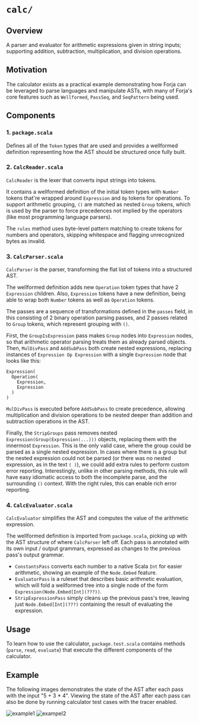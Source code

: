 # ```calc/```

## Overview
A parser and evaluator for arithmetic expressions given in string inputs; supporting addition, subtraction, multiplication, and division operations.


## Motivation
The calculator exists as a practical example demonstrating how Forja can be leveraged to parse languages and manipulate ASTs, with many of Forja's core features such as ```Wellformed```, ```PassSeq```, and ```SeqPattern``` being used.


## Components

### 1. ```package.scala```
Defines all of the ```Token``` types that are used and provides a wellformed definition representing how the AST should be structured once fully built.


### 2. ```CalcReader.scala```
```CalcReader``` is the lexer that converts input strings into tokens. 

It contains a wellformed definition of the initial token types with ```Number``` tokens that're wrapped around ```Expression``` and ```Op``` tokens for operations.
To support arithmetic grouping, `()` are matched as nested `Group` tokens, which is used by the parser to force precedences not implied by the operators (like most programming language parsers).

The ```rules``` method uses byte-level pattern matching to create tokens for numbers and operators, skipping whitespace and flagging unrecognized bytes as invalid.

### 3. ```CalcParser.scala```
```CalcParser``` is the parser, transforming the flat list of tokens into a structured AST.

The wellformed definition adds new ```Operation``` token types that have 2 ```Expression``` children. Also, ```Expression``` tokens have a new definition, being able to wrap both ```Number``` tokens as well as ```Operation``` tokens.

The passes are a sequence of transformations defined in the `passes` field, in this consisting of 2 binary operation parsing passes, and 2 passes related to `Group` tokens, which represent grouping with `()`.

First, the `GroupIsExpression` pass makes `Group` nodes into `Expression` nodes, so that arithmetic operator parsing treats them as already parsed objects.
Then, ```MulDivPass``` and ```AddSubPass``` both create nested expressions, replacing instances of `Expression Op Expression` with a single `Expression` node that looks like this:
```
Expression(
  Operation(
    Expression,
    Expression
  )
)
```

```MulDivPass``` is executed before ```AddSubPass``` to create precedence, allowing multiplication and division operations to be nested deeper than addition and subtraction operations in the AST.

Finally, the `StripGroups` pass removes nested `Expression(Group(Expression(...)))` objects, replacing them with the innermost `Expression`.
This is the only valid case, where the group could be parsed as a single nested expression.
In cases where there is a group but the nested expression could not be parsed (or there was no nested expression, as in the text `( )`), we could add extra rules to perform custom error reporting.
Interestingly, unlike in other parsing methods, this rule will have easy idiomatic access to both the incomplete parse, and the surrounding `()` context.
With the right rules, this can enable rich error reporting.

### 4. ```CalcEvaluator.scala```
```CalcEvaluator``` simplifies the AST and computes the value of the arithmetic expression.

The wellformed definition is imported from ```package.scala```, picking up with the AST structure of where ```CalcParser``` left off.
Each pass is annotated with its own input / output grammars, expressed as changes to the previous pass's output grammar.
- `ConstantsPass` converts each number to a native Scala `Int` for easier arithmetic, showing an example of the `Node.Embed` feature.
- `EvaluatorPass` is a ruleset that describes basic arithmetic evaluation, which will fold a wellformed tree into a single node of the form `Expression(Node.Embed[Int](???))`.
- `StripExpressionPass` simply cleans up the previous pass's tree, leaving just `Node.Embed[Int](???)` containing the result of evaluating the expression.


## Usage
To learn how to use the calculator, ```package.test.scala``` contains methods (```parse```, ```read```, ```evaluate```) that execute the different components of the calculator.


## Example
The following images demonstrates the state of the AST after each pass with the input "5 + 3 * 4". Viewing the state of the AST after each pass can also be done by running calculator test cases with the tracer enabled. 

![example1](img/example1.jpg)
![exampel2](img/example2.jpg)
